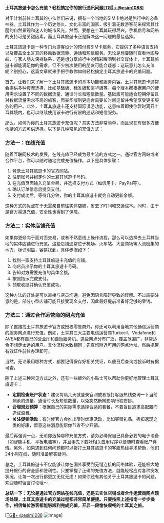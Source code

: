 **土耳其旅遊卡怎么充值？轻松搞定你的旅行通讯问题[[TG💪+ @esim1088](https://t.me/s/esim1088)]**

对于计划前往土耳其的小伙伴们来说，拥有一个当地的SIM卡绝对是旅行中的必备神器。土耳其作为一个历史悠久、文化丰富的国家，吸引着无数游客前来探索其壮丽的自然景观和迷人的城市风光。然而，要想在土耳其玩得尽兴，手机信号和网络的支持可是关键因素。而土耳其旅遊卡正是解决这一问题的最佳选择。

土耳其旅遊卡是一种专门为游客设计的预付费SIM卡服务，它提供了多种语言支持以及覆盖全土耳其的移动数据流量、通话和短信服务。无论是想要随时查看地图导航、与家人朋友保持联系，还是想分享旅行中的精彩瞬间到社交媒体上，土耳其旅遊卡都能满足你的需求。但不少初次使用的朋友可能会疑惑：这玩意儿怎么充值呢？别担心，这篇文章就来手把手教你如何轻松搞定土耳其旅遊卡的充值问题。

首先，让我们来了解一下土耳其旅遊卡的基本功能和服务内容。土耳其旅遊卡通常会提供多种套餐选择，比如基础版、标准版和豪华版等。每个版本都根据用户的使用需求设置了不同的数据流量、通话时长和短信数量。基础版可能适合短期停留且对数据流量需求不高的旅客，而豪华版则更适合需要长时间逗留并希望享受更多服务的用户。此外，土耳其旅遊卡还支持国际漫游功能，这意味着即使你暂时离开土耳其境内，也可以继续使用该卡进行有限的通话和短信服务。

那么，如何为你的土耳其旅遊卡充值呢？其实方法非常简单，而且现在有很多方便快捷的方式可供选择。以下是几种常见的充值方式：

### 方法一：在线充值

随着互联网技术的发展，在线充值已经成为最主流的方式之一。通过官方网站或者合作平台，你可以随时随地完成充值操作。以下是具体步骤：

1. 登录土耳其旅遊卡的官方网站。
2. 注册账号并绑定你的土耳其旅遊卡号码。
3. 在充值页面输入充值金额，并选择支付方式（如信用卡、PayPal等）。
4. 确认订单信息后提交支付。
5. 支付成功后，等待几分钟，你的土耳其旅遊卡就会自动更新余额。

这种方式的优点在于无需亲自前往实体店铺，省去了时间和交通成本。同时，由于是官方渠道充值，安全性也得到了保障。

### 方法二：实体店铺充值

如果你更倾向于面对面交易，或者不熟悉线上操作流程，那么可以选择去土耳其当地的实体店铺进行充值。这些店铺通常位于机场、火车站、大型商场等人流密集的地方，标识明显，容易找到。具体步骤如下：

1. 找到一家支持土耳其旅遊卡充值的店铺。
2. 向店员出示你的土耳其旅遊卡号码。
3. 告知对方需要充值的具体金额。
4. 按照指示完成支付。
5. 领取收据并确认充值成功。

这种方法的好处是可以直接与店员沟通，避免因语言障碍导致的误解。不过需要注意的是，部分小型店铺可能只接受现金支付，因此最好提前准备好足够的零钱。

### 方法三：通过合作运营商的网点充值

除了直接找土耳其旅遊卡官方或授权零售商外，你还可以利用当地其他通信运营商的服务网点进行充值。例如，土耳其三大主要电信运营商Turkcell、Vodafone和AVEA都有自己的营业厅和自助服务机。这些网点分布广泛，覆盖范围广，非常适合不想走太远的用户。具体流程大致相同：先查询附近可用的网点地址，然后携带有效证件前往办理即可。

当然，无论采用哪种方式，都要记得保存好相关凭证，以便日后查询或投诉时有据可查。

除了上述三种常见方式之外，还有一些额外的小贴士可以帮助你更好地管理土耳其旅遊卡：

- **定期检查账户状态**：建议每隔几天就登录官网或者拨打客服热线查询一下当前剩余的流量、通话时长及短信数量，以免突然断网影响行程安排。
- **合理规划预算**：根据自己的实际需求选择合适的套餐，不要盲目追求高配置而造成浪费。
- **关注促销活动**：有时候官方会推出限时优惠活动，比如买赠礼品、折扣返现之类的好康，留意这些消息能帮你节省不少开销。

最后再强调一点，无论你选择哪种充值方式，请务必确保自己具备必要的电子设备（如智能手机、平板电脑等），并且事先下载好相关应用程序以便随时查看账户详情。另外，如果遇到任何问题都可以拨打土耳其旅遊卡的客服热线寻求帮助，他们24小时在线，随时准备解答疑问。

总之，土耳其旅遊卡不仅能够让你在国外享受到无缝连接的网络体验，还能极大地提升旅行的安全感和便利性。只要掌握了正确的充值方法，就能轻松应对各种突发状况，让每一次出行都更加无忧无虑！如果你还有其他关于土耳其旅遊卡的问题，欢迎随时留言讨论哦～

**总结一下：无论是通过官方网站在线充值，还是去实体店铺或者合作运营商网点现场处理，土耳其旅遊卡的充值过程都非常简单便捷。只要按照上述指南一步步操作，相信每位游客都能够顺利完成充值，开启一段愉快顺畅的土耳其之旅。**

[[TG💪+ @esim1088](https://t.me/s/esim1088) ![Image](https://i.postimg.cc/4NQfJmqS/Snipaste-2025-05-13-00-14-12.png)]